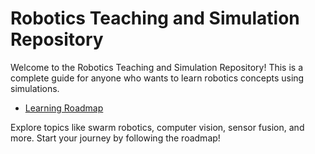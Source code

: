 # Robotics Teaching and Simulation Repository

Welcome to the Robotics Teaching and Simulation Repository! This is a complete guide for anyone who wants to learn robotics concepts using simulations.

- [Learning Roadmap](ROADMAP.md)

Explore topics like swarm robotics, computer vision, sensor fusion, and more. Start your journey by following the roadmap!
